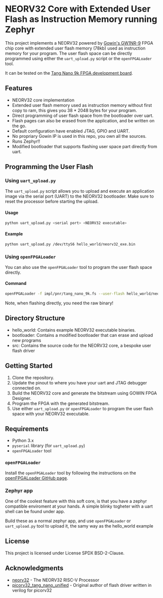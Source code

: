 
# NEORV32 Core with Extended User Flash as Instruction Memory running Zephyr

This project implements a NEORV32 powered by [Gowin's GW1NR-9](https://www.gowinsemi.com/en/product/detail/49/) FPGA chip core with extended user flash memory (78kb) used as instruction memory for your program. The user flash space can be directly programmed using either the `uart_upload.py` script or the `openFPGALoader` tool.

It can be tested on the [Tang Nano 9k FPGA development board](https://wiki.sipeed.com/hardware/en/tang/Tang-Nano-9K/Nano-9K.html).

## Features

- NEORV32 core implementation
- Extended user flash memory used as instruction memory without first copy to ram, this gives you 38 * 2048 bytes for your program.
- Direct programming of user flash space from the bootloader over uart.
- Flash pages can also be erased from the application, and be written on the go.
- Default configuration have enabled JTAG, GPIO and UART.
- No propriary Gowin IP is used in this repo, you own all the sources.
- Runs Zephyr!!
- Modified bootloader that supports flashing user space part directly from uart.

## Programming the User Flash

### Using `uart_upload.py`

The `uart_upload.py` script allows you to upload and execute an application image via the serial port (UART) to the NEORV32 bootloader. Make sure to reset the processor before starting the upload.

#### Usage

```sh
python uart_upload.py <serial port> <NEORV32 executable>
```

#### Example

```sh
python uart_upload.py /dev/ttyS6 hello_world/neorv32_exe.bin
```

### Using `openFPGALoader`

You can also use the `openFPGALoader` tool to program the user flash space directly.

#### Command

```sh
openFPGALoader -f impl/pnr/tang_nano_9k.fs --user-flash hello_world/neorv32_raw_exe.bin
```

Note, when flashing directly, you need the raw binary!

## Directory Structure

- hello_world: Contains example NEORV32 executable binaries.
- bootloader: Contains a modified bootloader that can erase and upload new programs
- src: Contains the source code for the NEORV32 core, a bespoke user flash driver

## Getting Started

1. Clone the repository.
2. Update the pinout to where you have your uart and JTAG debugger connected on.
3. Build the NEORV32 core and generate the bitstream using GOWIN FPGA Designer.
4. Program the FPGA with the generated bitstream.
5. Use either `uart_upload.py` or `openFPGALoader` to program the user flash space with your NEORV32 executable.

## Requirements

- Python 3.x
- `pyserial` library (for `uart_upload.py`)
- `openFPGALoader` tool


### `openFPGALoader`

Install the `openFPGALoader` tool by following the instructions on the [openFPGALoader GitHub page](https://github.com/trabucayre/openFPGALoader).

### Zephyr app

One of the coolest feature with this soft core, is that you have a zephyr compatible enviroment at your hands. A simple blinky togheter with a uart shell can be found under app.

Build these as a normal zephyr app, and use `openFPGALoader` or `uart_upload.py` tool to upload it, the samy way as the hello_world example

## License

This project is licensed under License SPDX BSD-2-Clause.

## Acknowledgments

- [neorv32](https://github.com/stnolting/neorv32) - The NEORV32 RISC-V Processor
- [picorv32_tang_nano_unified](https://github.com/grughuhler/picorv32_tang_nano_unified) - Original author of flash driver written in verilog for picorv32

